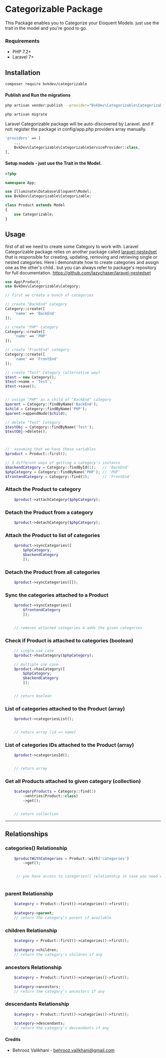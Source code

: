 

Categorizable Package
============

This Package enables you to Categorize your Eloquent Models. just use the trait in the model and you're good to go.


### Requirements
- PHP 7.2+
- Laravel 7+

## Installation

	composer require bvkdev/categorizable

#### Publish and Run the migrations


```bash
php artisan vendor:publish --provider="BvkDev\Categorizable\CategorizableServiceProvider"

php artisan migrate
```


Laravel Categorizable package will be auto-discovered by Laravel. and if not: register the package in config/app.php providers array manually.
```php
'providers' => [
	...
	BvkDev\Categorizable\CategorizableServiceProvider::class,
],
```


#### Setup models - just use the Trait in the Model.

```php
<?php

namespace App;

use Illuminate\Database\Eloquent\Model;
use BvkDev\Categorizable\Categorizable;

class Product extends Model
{
	use Categorizable;
}

```

## Usage
first of all we need to create some Category to work with. Laravel Categorizable package relies on another package called [laravel-nestedset](https://github.com/lazychaser/laravel-nestedset) that is responsible for creating, updating, removing and retrieving single or nested categories.
Here i demonstrate how to create categories and assign one as the other's child.. but you can always refer to package's repository for full documentation.
https://github.com/lazychaser/laravel-nestedset


```php
use App\Product;
use BvkDev\Categorizable\Category;

// first we create a bunch of categories

// create "BackEnd" category
Category::create([
	'name' => 'BackEnd'
]);

// create "PHP" category
Category::create([
	'name' => 'PHP'
]);

// create "FrontEnd" category
Category::create([
	'name' => 'FrontEnd'
]);

// create "Test" Category (alternative way)
$test = new Category();
$test->name = 'Test';
$test->save();


// assign "PHP" as a child of "BackEnd" category
$parent = Category::findByName('BackEnd');
$child = Category::findByName('PHP');
$parent->appendNode($child);

// delete "Test" Category
$testObj = Category::findByName('Test');
$testObj->delete();



//  assuming that we have these variables
$product = Product::first();

// 3 different ways of getting a category's instance
$backendCategory = Category::findById(1);	// 'BackEnd'
$phpCategory = Category::findByName('PHP');	// 'PHP'
$frontendCategory = Category::find(3);		// 'FrontEnd'


```

### Attach the Product to category

```php
    $product->attachCategory($phpCategory);
```

### Detach the Product from a category

```php
    $product->detachCategory($phpCategory); 
```

### Attach the Product to list of categories

```php
    $product->syncCategories([
	    $phpCategory,
	    $backendCategory
	    ]); 
```

### Detach the Product from all categories

```php
    $product->syncCategories([]); 
```

### Sync the categories attached to a Product

```php
    $product->syncCategories([
	    $frontendCategory
	    ]); 


    // removes attached categories & adds the given categories
```


### Check if Product is attached to categories (boolean)
```php
    // single use case
    $product->hasCategory($phpCategory);

    // multiple use case
    $product->hasCategory([
	    $phpCategory,
	    $backendCategory
	    ]);


    // return boolean
```

### List of categories attached to the Product (array)
```php
    $product->categoriesList();


    // return array [id => name]
```

### List of categories IDs attached to the Product (array)
```php
    $product->categoriesId();


    // return array
```

### Get all Products attached to given category (collection)
```php
    $categoryProducts = Category::find(1)
	    ->entries(Product::class)
	    ->get();


    // return collection
```

---

## Relationships

### categories() Relationship
```php
    $productWithCategories = Product::with('categories')
	    ->get();


     // you have access to categories() relationship in case you need eager loading
    
```

### parent Relationship
```php
    $category = Product::first()->categories()->first();
    
    $category->parent;
    // return the category's parent if available

```

### children Relationship
```php
    $category = Product::first()->categories()->first();
    
    $category->children;
    // return the category's children if any

```

### ancestors Relationship
```php
    $category = Product::first()->categories()->first();
    
    $category->ancestors;
    // return the category's ancestors if any

```

### descendants Relationship
```php
    $category = Product::first()->categories()->first();
    
    $category->descendants;
    // return the category's descendants if any

```

#### Credits

- Behrooz Valikhani - <behrooz.valikhani@gmail.com>
